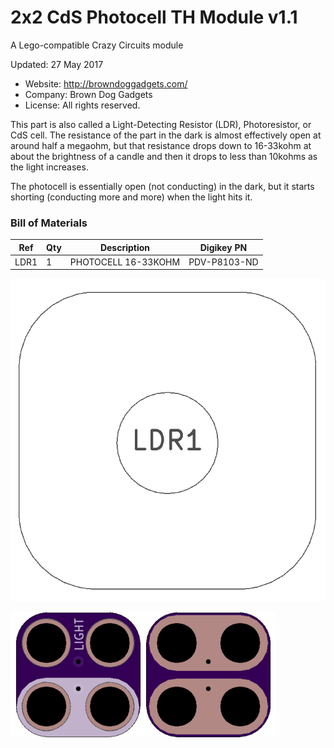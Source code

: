 <!--- start title --->
# 2x2 CdS Photocell TH Module v1.1
A Lego-compatible Crazy Circuits module

Updated: 27 May 2017

- Website: http://browndoggadgets.com/
- Company: Brown Dog Gadgets
- License: All rights reserved.
<!--- end title --->

This part is also called a Light-Detecting Resistor (LDR), Photoresistor, or CdS cell. The resistance of the part in the dark is almost effectively open at around half a megaohm, but that resistance drops down to 16-33kohm at about the brightness of a candle and then it drops to less than 10kohms as the light increases. 

The photocell is essentially open (not conducting) in the dark, but it starts shorting (conducting more and more) when the light hits it.

<!--- bom start --->
### Bill of Materials

|Ref|Qty|Description|Digikey PN|
|---|---|-----------|------|
|LDR1|1|PHOTOCELL 16-33KOHM|PDV-P8103-ND|


<!--- bom end --->
![Assembly Diagram](assembly.png)

![Gerber Preview](preview.png)

